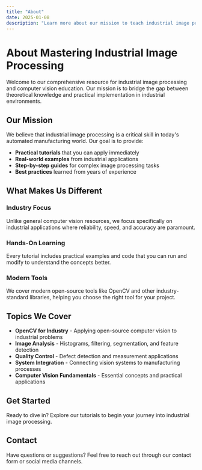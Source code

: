 ```yaml
---
title: "About"
date: 2025-01-08
description: "Learn more about our mission to teach industrial image processing"
---
```


# About Mastering Industrial Image Processing

Welcome to our comprehensive resource for industrial image processing and computer vision education. Our mission is to bridge the gap between theoretical knowledge and practical implementation in industrial environments.

## Our Mission

We believe that industrial image processing is a critical skill in today's automated manufacturing world. Our goal is to provide:

- **Practical tutorials** that you can apply immediately
- **Real-world examples** from industrial applications
- **Step-by-step guides** for complex image processing tasks
- **Best practices** learned from years of experience

## What Makes Us Different

### Industry Focus
Unlike general computer vision resources, we focus specifically on industrial applications where reliability, speed, and accuracy are paramount.

### Hands-On Learning
Every tutorial includes practical examples and code that you can run and modify to understand the concepts better.

### Modern Tools
We cover modern open-source tools like OpenCV and other industry-standard libraries, helping you choose the right tool for your project.

## Topics We Cover

- **OpenCV for Industry** - Applying open-source computer vision to industrial problems
- **Image Analysis** - Histograms, filtering, segmentation, and feature detection
- **Quality Control** - Defect detection and measurement applications
- **System Integration** - Connecting vision systems to manufacturing processes
- **Computer Vision Fundamentals** - Essential concepts and practical applications

## Get Started

Ready to dive in? Explore our tutorials to begin your journey into industrial image processing.

## Contact

Have questions or suggestions? Feel free to reach out through our contact form or social media channels.
